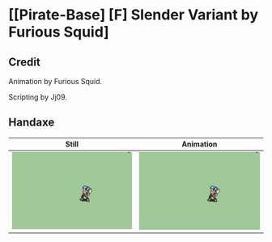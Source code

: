 # [\[Pirate-Base\] \[F\] Slender Variant by Furious Squid]

## Credit

Animation by Furious Squid.

Scripting by Jj09.
	
## Handaxe

| Still | Animation |
| :---: | :-------: |
| ![Handaxe still](./Handaxe_000.png) | ![Handaxe animation](./Handaxe.gif) |
